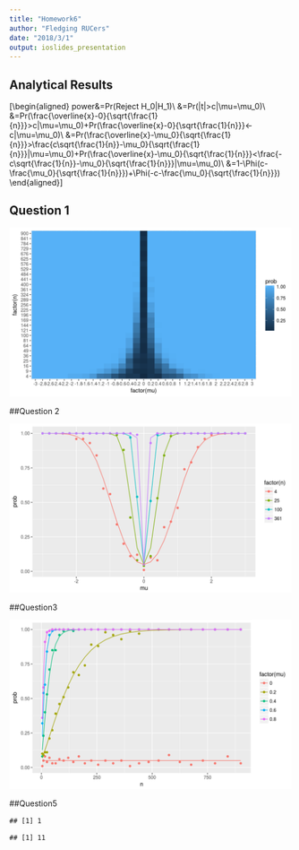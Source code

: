 ```yaml
---
title: "Homework6"
author: "Fledging RUCers"
date: "2018/3/1"
output: ioslides_presentation
---
```




## Analytical Results

\[\begin{aligned}
power&=Pr(Reject H_0|H_1)\\
&=Pr(|t|>c|\mu=\mu_0)\\
&=Pr(\frac{\overline{x}-0}{\sqrt{\frac{1}{n}}}>c|\mu=\mu_0)+Pr(\frac{\overline{x}-0}{\sqrt{\frac{1}{n}}}<-c|\mu=\mu_0)\\
&=Pr(\frac{\overline{x}-\mu_0}{\sqrt{\frac{1}{n}}}>\frac{c\sqrt{\frac{1}{n}}-\mu_0}{\sqrt{\frac{1}{n}}}|\mu=\mu_0)+Pr(\frac{\overline{x}-\mu_0}{\sqrt{\frac{1}{n}}}<\frac{-c\sqrt{\frac{1}{n}}-\mu_0}{\sqrt{\frac{1}{n}}}|\mu=\mu_0)\\
&=1-\Phi(c-\frac{\mu_0}{\sqrt{\frac{1}{n}}})+\Phi(-c-\frac{\mu_0}{\sqrt{\frac{1}{n}}})
\end{aligned}\]



## Question 1

<img src="fledglingrucers_186971_2978152_Homework6-Fledging_RUCers_files/figure-html/unnamed-chunk-1-1.png" width="720" />

##Question 2

<img src="fledglingrucers_186971_2978152_Homework6-Fledging_RUCers_files/figure-html/unnamed-chunk-2-1.png" width="720" />

##Question3

<img src="fledglingrucers_186971_2978152_Homework6-Fledging_RUCers_files/figure-html/unnamed-chunk-3-1.png" width="720" />

##Question5


```
## [1] 1
```

```
## [1] 11
```

